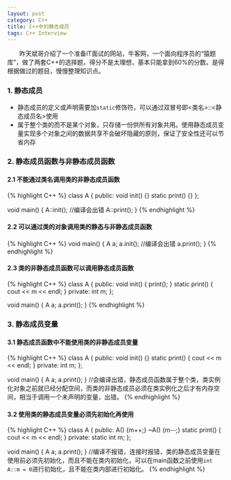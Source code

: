 ```yaml
---
layout: post
category: C++
title: C++中的静态成员
tags: C++ Interview
---
```


&emsp;&emsp;昨天斌哥介绍了一个准备IT面试的网站，牛客网，一个面向程序员的“猿题库”，做了两套C++的选择题，得分不是太理想，基本只能拿到60%的分数。是得根据做过的题目，慢慢整理知识点。

<!--more-->

### 1. 静态成员
* 静态成员的定义或声明需要加`static`修饰符，可以通过双冒号即<类名>::<静态成员名>使用
* 属于整个类的而不是某个对象，只存储一份供所有对象共用。使用静态成员变量实现多个对象之间的数据共享不会破坏隐藏的原则，保证了安全性还可以节省内存

### 2. 静态成员函数与非静态成员函数

#### 2.1 不能通过类名调用类的非静态成员函数
{% highlight C++ %}
class A
{
public:
	void init() {}
	static print() {}
};

void main()
{
	A::init();		//编译会出错
	A::print();
}
{% endhighlight %}

#### 2.2 可以通过类的对象调用类的静态与非静态成员函数
{% highlight C++ %}
void main()
{
	A a;
	a.init();		//编译会出错
	a.print();
}
{% endhighlight %}


#### 2.3 类的非静态成员函数可以调用静态成员函数
{% highlight C++ %}
class A
{
public:
	void init() {
		print();
	}
	static print() {
		cout << m << endl;
	}
private:
	int m;
};

void main()
{
	A a;
	a.print();
}
{% endhighlight %}


### 3. 静态成员变量

#### 3.1 静态成员函数中不能使用类的非静态成员变量
{% highlight C++ %}
class A
{
public:
	void init() {}
	static print() {
		cout << m << endl;
	}
private:
	int m;
};

void main()
{
	A a;
	a.print();
}
//会编译出错，静态成员函数属于整个类，类实例化对象之前就已经分配空间，而类的非静态成员必须在类实例化之后才有内存空间，相当于调用一个未声明的变量，出错。
{% endhighlight %}

#### 3.2 使用类的静态成员变量必须先初始化再使用
{% highlight C++ %}
class A
{
public:
	A() {m++;}
	~A() {m--;}
	static print() {
		cout << m << endl;
	}
private:
	static int m;
};

void main()
{
	A a;
	a.print();
}
//编译不报错，连接时报错，类的静态成员变量在使用前必须先初始化，而且不能在类内初始化，可以在main函数之前使用`int A::m = 0`进行初始化，且不能在类内部进行初始化。
{% endhighlight %}
